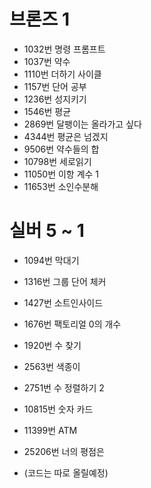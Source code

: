 # 브론즈 1
* 1032번 명령 프롬프트 
* 1037번 약수
* 1110번 더하기 사이클 
* 1157번 단어 공부
* 1236번 성지키기
* 1546번 평균
* 2869번 달팽이는 올라가고 싶다 
* 4344번 평균은 넘겠지
* 9506번 약수들의 합
* 10798번 세로읽기 
* 11050번 이항 계수 1
* 11653번 소인수분해 

# 실버 5 ~ 1
* 1094번 막대기
* 1316번 그룹 단어 체커
* 1427번 소트인사이드
* 1676번 팩토리얼 0의 개수
* 1920번 수 찾기 
* 2563번 색종이 
* 2751번 수 정렬하기 2
* 10815번 숫자 카드 
* 11399번 ATM
* 25206번 너의 평점은

* (코드는 따로 올릴예정)